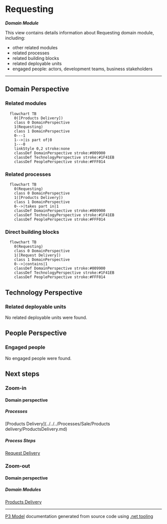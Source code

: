 ﻿
# Requesting

***Domain Module***  

This view contains details information about Requesting domain module, including:
- other related modules
- related processes
- related building blocks
- related deployable units
- engaged people: actors, development teams, business stakeholders  

---



## Domain Perspective


### Related modules

```mermaid
  flowchart TB
    0([Products Delivery])
    class 0 DomainPerspective
    1(Requesting)
    class 1 DomainPerspective
    0---1
    1-->|is part of|0
    1---0
    linkStyle 0,2 stroke:none
    classDef DomainPerspective stroke:#009900
    classDef TechnologyPerspective stroke:#1F41EB
    classDef PeoplePerspective stroke:#FFF014
```

### Related processes

```mermaid
  flowchart TB
    0(Requesting)
    class 0 DomainPerspective
    1([Products Delivery])
    class 1 DomainPerspective
    0-->|takes part in|1
    classDef DomainPerspective stroke:#009900
    classDef TechnologyPerspective stroke:#1F41EB
    classDef PeoplePerspective stroke:#FFF014
```

### Direct building blocks

```mermaid
  flowchart TB
    0(Requesting)
    class 0 DomainPerspective
    1([Request Delivery])
    class 1 DomainPerspective
    0-->|contains|1
    classDef DomainPerspective stroke:#009900
    classDef TechnologyPerspective stroke:#1F41EB
    classDef PeoplePerspective stroke:#FFF014
```

## Technology Perspective


### Related deployable units

No related deployable units were found.  

## People Perspective


### Engaged people

No engaged people were found.  

## Next steps


### Zoom-in


#### Domain perspective


##### Processes

[Products Delivery](../../../Processes/Sale/Products delivery/ProductsDelivery.md)  

##### Process Steps

[Request Delivery](RequestDelivery.md)  

### Zoom-out


#### Domain perspective


##### Domain Modules

[Products Delivery](../ProductsDelivery.md)  

---

[P3 Model](https://github.com/P3-model/P3-model) documentation generated from source code using [.net tooling](https://github.com/P3-model/P3-model-dotnet)